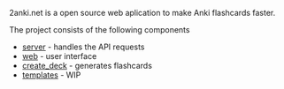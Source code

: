 2anki.net is a open source web aplication to make Anki flashcards faster.

The project consists of the following components
- [server](https://github.com/2anki/server) - handles the API requests
- [web](https://github.com/2anki/web) - user interface
- [create_deck](https://github.com/2anki/create_deck) - generates flashcards
- [templates](https://github.com/2anki/templates) - WIP
